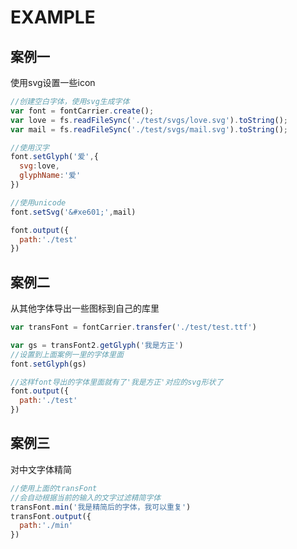 ﻿# EXAMPLE


## 案例一

使用svg设置一些icon

```js
//创建空白字体，使用svg生成字体
var font = fontCarrier.create();
var love = fs.readFileSync('./test/svgs/love.svg').toString();
var mail = fs.readFileSync('./test/svgs/mail.svg').toString();

//使用汉字
font.setGlyph('爱',{
  svg:love,
  glyphName:'爱'
})

//使用unicode
font.setSvg('&#xe601;',mail)

font.output({
  path:'./test'
})

```


## 案例二

从其他字体导出一些图标到自己的库里

``` js
var transFont = fontCarrier.transfer('./test/test.ttf')

var gs = transFont2.getGlyph('我是方正')
//设置到上面案例一里的字体里面
font.setGlyph(gs)

//这样font导出的字体里面就有了'我是方正'对应的svg形状了
font.output({
  path:'./test'
})


```

## 案例三

对中文字体精简

``` js
//使用上面的transFont
//会自动根据当前的输入的文字过滤精简字体
transFont.min('我是精简后的字体，我可以重复')
transFont.output({
  path:'./min'
})

```